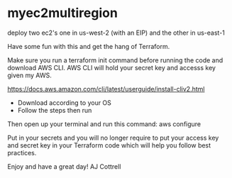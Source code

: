 # myec2multiregion
deploy two ec2's one in us-west-2 (with an EIP) and the other in us-east-1

Have some fun with this and get the hang of Terraform. 

Make sure you run a terraform init command before running the code and download AWS CLI. 
AWS CLI will hold your secret key and accesss key given my AWS. 

https://docs.aws.amazon.com/cli/latest/userguide/install-cliv2.html
  - Download according to your OS
  - Follow the steps then run 
  
Then open up your terminal and run this command:
  aws configure
  
Put in your secrets and you will no longer require to put your access key and secret key in your Terraform code which will help you follow best practices.

Enjoy and have a great day!
AJ Cottrell

